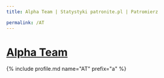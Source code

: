 ```yaml
---
title: Alpha Team | Statystyki patronite.pl | Patromierz

permalink: /AT
---
```


# [Alpha Team](https://patronite.pl/AT)

{% include profile.md name="AT" prefix="a" %}
